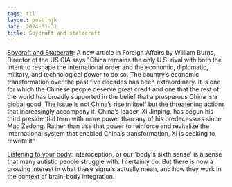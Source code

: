 ```yaml
---
tags: til
layout: post.njk
date: 2024-01-31
title: Spycraft and statecraft
---
```


[Spycraft and Statecraft](https://sinocism.com/p/article-23-for-hong-kong-real-estate#%C2%A7bill-burns-on-china): A new article in Foreign Affairs by William Burns, Director of the US CIA says "China remains the only U.S. rival with both the intent to reshape the international order and the economic, diplomatic, military, and technological power to do so. The country’s economic transformation over the past five decades has been extraordinary. It is one for which the Chinese people deserve great credit and one that the rest of the world has broadly supported in the belief that a prosperous China is a global good. The issue is not China’s rise in itself but the threatening actions that increasingly accompany it. China’s leader, Xi Jinping, has begun his third presidential term with more power than any of his predecessors since Mao Zedong. Rather than use that power to reinforce and revitalize the international system that enabled China’s transformation, Xi is seeking to rewrite it" 

[Listening to your body](https://theconversation.com/interoception-the-sixth-sense-we-use-to-read-hidden-signals-from-our-body-podcast-220863): interoception, or our 'body's sixth sense' is a sense that many autistic people struggle with. I certainly do. But there is now a growing interest in what these signals actually mean, and how they work in the context of brain-body integration. 